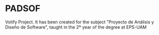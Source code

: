 # PADSOF
Votify Project.
It has been created for the subject "Proyecto de Análisis y Diseño de Software",  taught in the 2º year of the degree at EPS-UAM 
